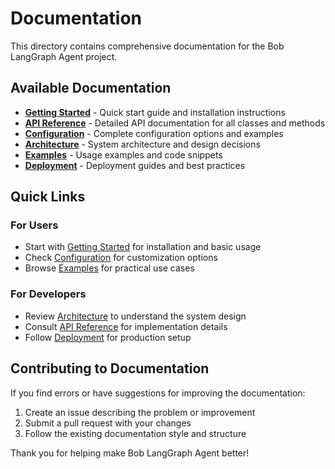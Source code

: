 # Documentation

This directory contains comprehensive documentation for the Bob LangGraph Agent project.

## Available Documentation

- [**Getting Started**](getting-started.md) - Quick start guide and installation instructions
- [**API Reference**](api-reference.md) - Detailed API documentation for all classes and methods
- [**Configuration**](configuration.md) - Complete configuration options and examples
- [**Architecture**](architecture.md) - System architecture and design decisions
- [**Examples**](examples.md) - Usage examples and code snippets
- [**Deployment**](deployment.md) - Deployment guides and best practices

## Quick Links

### For Users
- Start with [Getting Started](getting-started.md) for installation and basic usage
- Check [Configuration](configuration.md) for customization options
- Browse [Examples](examples.md) for practical use cases

### For Developers
- Review [Architecture](architecture.md) to understand the system design
- Consult [API Reference](api-reference.md) for implementation details
- Follow [Deployment](deployment.md) for production setup

## Contributing to Documentation

If you find errors or have suggestions for improving the documentation:

1. Create an issue describing the problem or improvement
2. Submit a pull request with your changes
3. Follow the existing documentation style and structure

Thank you for helping make Bob LangGraph Agent better!
